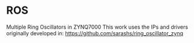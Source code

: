 # ROS
Multiple Ring Oscillators in ZYNQ7000
This work uses the IPs and drivers originally developed in: https://github.com/sarashs/ring_oscillator_zynq
